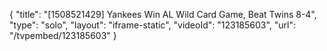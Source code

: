 {
    "title": "[1508521429] Yankees Win AL Wild Card Game, Beat Twins 8-4",
    "type": "solo",
    "layout": "iframe-static",
    "videoId": "123185603",
    "url": "\/tvpembed\/123185603"
}